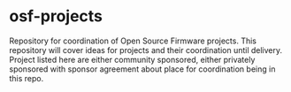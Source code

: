 # osf-projects

Repository for coordination of Open Source Firmware projects. This repository
will cover ideas for projects and their coordination until delivery. Project
listed here are either community sponsored, either privately sponsored with
sponsor agreement about place for coordination being in this repo.


